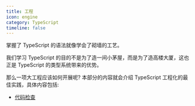 ```yaml
---
title: 工程
icon: engine
category: TypeScript
timeline: false
---
```


掌握了 TypeScript 的语法就像学会了砌墙的工艺。

我们学习 TypeScript 的目的不是为了造一间小茅屋，而是为了造高楼大厦，这也正是 TypeScript 的类型系统带来的优势。

那么一项大工程应该如何开展呢? 本部分的内容就会介绍 TypeScript 工程化的最佳实践，具体内容包括:

- [代码检查](lint.md)
